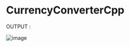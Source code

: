 





# CurrencyConverterCpp


OUTPUT : 



![image](https://github.com/user-attachments/assets/d955f74f-8b7d-4d41-b70a-328048a0fced)
